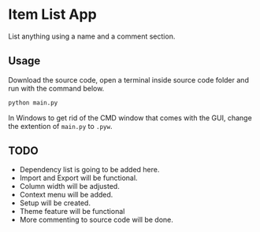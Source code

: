 # Item List App
List anything using a name and a comment section.
## Usage
Download the source code, open a terminal inside source code folder and run with the command below.
```bash
python main.py
```
In Windows to get rid of the CMD window that comes with the GUI, change the extention of `main.py` to `.pyw`.
## TODO
* Dependency list is going to be added here.
* Import and Export will be functional.
* Column width will be adjusted.
* Context menu will be added.
* Setup will be created.
* Theme feature will be functional
* More commenting to source code will be done.
